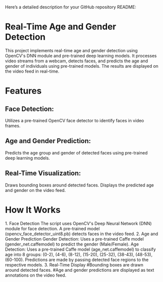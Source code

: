 
Here’s a detailed description for your GitHub repository README:

<h1>Real-Time Age and Gender Detection</h1>
This project implements real-time age and gender detection using OpenCV's DNN module and pre-trained deep learning models. It processes video streams from a webcam, detects faces, and predicts the age and gender of individuals using pre-trained models. The results are displayed on the video feed in real-time.

<h1>Features</h1>
<h2>Face Detection:</h2>

Utilizes a pre-trained OpenCV face detector to identify faces in video frames.
<h2>Age and Gender Prediction:</h2>

Predicts the age group and gender of detected faces using pre-trained deep learning models.
<h2>Real-Time Visualization:</h2>

Draws bounding boxes around detected faces.
Displays the predicted age and gender on the video feed.

<h1>How It Works</h1>
1. Face Detection
The script uses OpenCV's Deep Neural Network (DNN) module for face detection.
A pre-trained model (opencv_face_detector_uint8.pb) detects faces in the video feed.
2. Age and Gender Prediction
Gender Detection:
Uses a pre-trained Caffe model (gender_net.caffemodel) to predict the gender (Male/Female).
Age Detection:
Uses a pre-trained Caffe model (age_net.caffemodel) to classify age into 8 groups:
(0-2), (4-6), (8-12), (15-20), (25-32), (38-43), (48-53), (60-100).
Predictions are made by passing detected face regions to the respective models.
3. Real-Time Display
#Bounding boxes are drawn around detected faces.
#Age and gender predictions are displayed as text annotations on the video feed.
